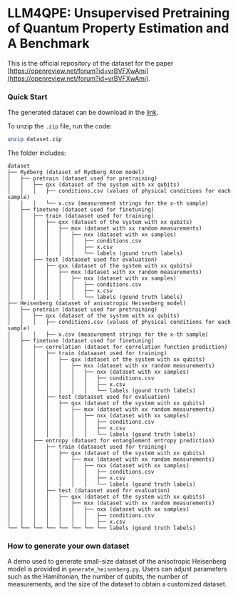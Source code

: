 # LLM4QPE: Unsupervised Pretraining of Quantum Property Estimation and A Benchmark

This is the official repository of the dataset for the paper [https://openreview.net/forum?id=vrBVFXwAmi](https://openreview.net/forum?id=vrBVFXwAmi).

### Quick Start
The generated dataset can be download in the [link](https://drive.google.com/file/d/1G-PB1dofJBbeyJoLPbI8lNYTrSANZpJR/view?usp=sharing).

To unzip the `.zip` file, run the code:
```bash
unzip dataset.zip
```

The folder includes:
```
dataset
├── Rydberg (dataset of Rydberg Atom model)
│   ├── pretrain (dataset used for pretraining)
│   │   ├── qxx (dataset of the system with xx qubits)
│   │   │   ├── conditions.csv (values of physical conditions for each sample)
│   │   │   └── x.csv (measurement strings for the x-th sample)
│   ├── finetune (dataset used for finetuning)
│   │   ├── train (dataaset used for training)
│   │   │   ├── qxx (dataset of the system with xx qubits)
│   │   │   │   ├── mxx (dataset with xx random measurements)
│   │   │   │   │   ├── nxx (dataset with xx samples)
│   │   │   │   │   │   ├── conditions.csv
│   │   │   │   │   │   ├── x.csv
│   │   │   │   │   │   └── labels (gound truth labels)
│   │   ├── test (dataaset used for evaluation)
│   │   │   ├── qxx (dataset of the system with xx qubits)
│   │   │   │   ├── mxx (dataset with xx random measurements)
│   │   │   │   │   ├── nxx (dataset with xx samples)
│   │   │   │   │   │   ├── conditions.csv
│   │   │   │   │   │   ├── x.csv
│   │   │   │   │   │   └── labels (gound truth labels)
├── Heisenberg (dataset of anisotropic Heisenberg model)
│   ├── pretrain (dataset used for pretraining)
│   │   ├── qxx (dataset of the system with xx qubits)
│   │   │   ├── conditions.csv (values of physical conditions for each sample)
│   │   │   ├── x.csv (measurement strings for the x-th sample)
│   ├── finetune (dataset used for finetuning)
│   │   ├── correlation (dataset for correlation function prediction)
│   │   │   ├── train (dataaset used for training)
│   │   │   │   ├── qxx (dataset of the system with xx qubits)
│   │   │   │   │   ├── mxx (dataset with xx random measurements)
│   │   │   │   │   │   ├── nxx (dataset with xx samples)
│   │   │   │   │   │   │   ├── conditions.csv
│   │   │   │   │   │   │   ├── x.csv
│   │   │   │   │   │   │   └── labels (gound truth labels)
│   │   │   ├── test (dataaset used for evaluation)
│   │   │   │   ├── qxx (dataset of the system with xx qubits)
│   │   │   │   │   ├── mxx (dataset with xx random measurements)
│   │   │   │   │   │   ├── nxx (dataset with xx samples)
│   │   │   │   │   │   │   ├── conditions.csv
│   │   │   │   │   │   │   ├── x.csv
│   │   │   │   │   │   │   └── labels (gound truth labels)
│   │   ├── entropy (dataset for entanglement entropy prediction)
│   │   │   ├── train (dataaset used for training)
│   │   │   │   ├── qxx (dataset of the system with xx qubits)
│   │   │   │   │   ├── mxx (dataset with xx random measurements)
│   │   │   │   │   │   ├── nxx (dataset with xx samples)
│   │   │   │   │   │   │   ├── conditions.csv
│   │   │   │   │   │   │   ├── x.csv
│   │   │   │   │   │   │   └── labels (gound truth labels)
│   │   │   ├── test (dataaset used for evaluation)
│   │   │   │   ├── qxx (dataset of the system with xx qubits)
│   │   │   │   │   ├── mxx (dataset with xx random measurements)
│   │   │   │   │   │   ├── nxx (dataset with xx samples)
│   │   │   │   │   │   │   ├── conditions.csv
│   │   │   │   │   │   │   ├── x.csv
└── └── └── └── └── └── └── └── labels (gound truth labels)
```

### How to generate your own dataset
A demo used to generate small-size dataset of the anisotropic Heisenberg model is provided in `generate_heisenberg.py`. Users can adjust parameters such as the Hamiltonian, the number of qubits, the number of measurements, and the size of the dataset to obtain a customized dataset.
